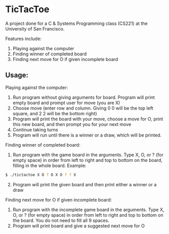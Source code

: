 # TicTacToe
A project done for a C & Systems Programming class (CS221) at the University of San Francisco.

Features include:
1. Playing against the computer
2. Finding winner of completed board
3. Finding next move for O if given incomplete board

## Usage:
Playing against the computer:
1. Run program without giving arguments for board. Program will print empty board and prompt user for move (you are X)
2. Choose move (enter row and column. Giving 0 0 will be the top left square, and 2 2 will be the bottom right)
3. Program will print the board with your move, choose a move for O, print this new board, and then prompt you for your next move
4. Continue taking turns
5. Program will run until there is a winner or a draw, which will be printed.

Finding winner of completed board:
1. Run program with the game board in the arguments. Type X, O, or ? (for empty space) in order from left to right and top to bottom on the board, filling in the whole board. Example:
```sh
$ ./tictactoe X O ? O X O ? ? X
```
2. Program will print the given board and then print either a winner or a draw

Finding next move for O if given incomplete board:
1. Run program with the incomplete game board in the arguments. Type X, O, or ? (for empty space) in order from left to right and top to bottom on the board. You do not need to fill all 9 spaces.
2. Program will print board and give a suggested next move for O
